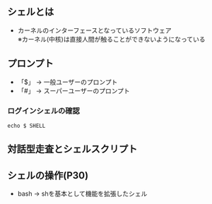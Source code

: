 ## シェルとは
- カーネルのインターフェースとなっているソフトウェア  
※カーネル(中核)は直接人間が触ることができないようになっている

## プロンプト
- 「$」 → 一般ユーザーのプロンプト
- 「#」 → スーパーユーザーのプロンプト

### ログインシェルの確認
    echo $ SHELL

## 対話型走査とシェルスクリプト

## シェルの操作(P30)

- bash → shを基本として機能を拡張したシェル
